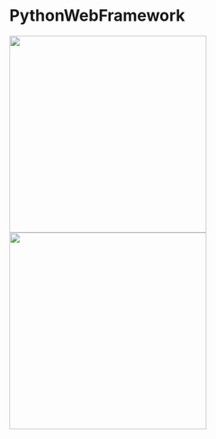 # PythonWebFramework
<a href="https://softuni.bg/certificates/details/182354/60fb62c4">
<img style="width: 350px;" src="https://github.com/MitkoVtori/PythonWebFramework/assets/112943652/263bb57f-c6f3-4d0c-a7b8-9c2d40acd7df">
<img style="width: 350px;" src="https://github.com/MitkoVtori/PythonWebFramework/assets/112943652/2847c8f6-38de-4142-84cb-79480567586a">
</a>

